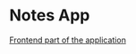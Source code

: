 # Notes App

[Frontend part of the application](https://github.com/divanov11/Django-React-NotesApp)
 
